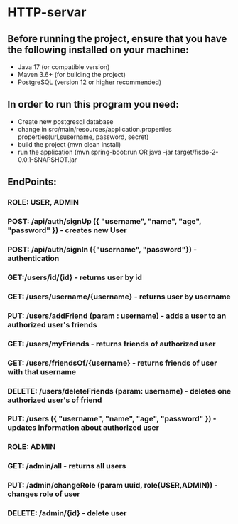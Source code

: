 # HTTP-servar
## Before running the project, ensure that you have the following installed on your machine:

- Java 17 (or compatible version)
- Maven 3.6+ (for building the project)
- PostgreSQL (version 12 or higher recommended)
## In order to run this program you need:
- Create new postgresql database
- change in src/main/resources/application.properties properties(url,susername, password, secret)
- build the project (mvn clean install)
- run the application (mvn spring-boot:run OR java -jar target/fisdo-2-0.0.1-SNAPSHOT.jar
## EndPoints:
### ROLE: USER, ADMIN
### POST: /api/auth/signUp ({ "username", "name", "age", "password" }) - creates new User 
### POST: /api/auth/signIn ({"username", "password"}) - authentication
### GET:/users/id/{id} - returns user by id
### GET: /users/username/{username} - returns user by username
### PUT: /users/addFriend (param : username) - adds a user to an authorized user's friends
### GET: /users/myFriends - returns friends of authorized user
### GET: /users/friendsOf/{username} - returns friends of user with that username
### DELETE:  /users/deleteFriends (param: username) - deletes one authorized user's of friend
### PUT: /users ({ "username", "name", "age", "password" }) - updates information about authorized user
### ROLE: ADMIN
### GET: /admin/all - returns all users
### PUT: /admin/changeRole (param uuid, role(USER,ADMIN)) - changes role of user
### DELETE: /admin/{id} - delete user


